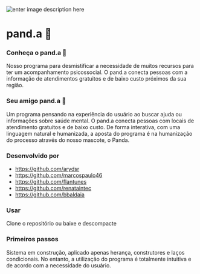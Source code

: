 ![enter image description here](https://lh3.googleusercontent.com/ur266-rtXl3DSwgQBjcv6Djzbq4c71zR_xi-hKiY_sWhJUgNz7nSnGYlQHuJfvqpsyzKtdqcvLl7_i55iaW1LUIfCL9QH9B683mdVna4ObUyum0NzoWVSWAeik4bwygvKB77YYUQQt8T4GP3x3NbmtWVb7rjWs5VPG5dPrSa7jR-FWyac7psE54lnFD4tzU9-QxbaPvnpSUBU-oAUjhvE-ePXQfONh2IRVFExPqIDUhauhY_smHvic7LXCB1Ac40VA_2aHTWSzm6UVhCHngbc0lIiAXbgXL1iyrqSIrqdIm0YmUHa_fM7YIAeCrQUC-fsDgKgtA9kdLJxZgeC-vOv9PbiAvOxNbPq5qZXVVDjrc0FZbjB0qpcOivY8yaMrbI56t3tPO8easaK2BMnrt-amy5y3iGPRWfQBgFj2U5Rq5Zlq-AOAamGSCukSYGIUzaoGDTnSxobYMcoRs0FOUgUzwCzlxlVVuaPEsRBhSWQw_vi3tGy1kKOAkUb_oge2U6buSjrFzi3b9uHhO0skB4yJqZe9HU8pXX61GtE8LWgMjlsAVWses-amIyiiCb4jQpdd7Ph1waqdsp6H584MR77dxCIuO2dy9oBgKX4yiV-uL3QQmZbg3riYQzfS1uYX0RARWdBxbIYgPnzb1pS_x9D82j9xb58etUqC4rFLOxD2kRE_Ges7qb5Q0YjTI1xS5bKXmt3tjbuCenRurWmyORK0Mm=w900-h210-no?authuser=0)

# pand.a 🐼

### Conheça o pand.a 🐼
Nosso programa para desmistificar a necessidade de muitos recursos para ter um acompanhamento psicossocial. O pand.a conecta pessoas com a informação de atendimentos gratuitos e de baixo custo próximos da sua região.

### Seu amigo pand.a 🐼
Um programa pensando na experiência do usuário ao buscar ajuda ou informações sobre saúde mental. O pand.a conecta pessoas com locais de atendimento gratuitos e de baixo custo. 
De forma interativa, com uma linguagem natural e humanizada, a aposta do programa é na humanização do processo através do nosso mascote, o Panda.

### Desenvolvido por
- https://github.com/arydsr
- https://github.com/marcospaulo46
- https://github.com/flantunes
- https://github.com/renataintec
- https://github.com/bbaldaia

### Usar
Clone o repositório ou baixe e descompacte

### Primeiros passos
Sistema em construção, aplicado apenas herança, construtores e laços condicionais. No entanto, a utilização do programa é totalmente intuitiva e de acordo com a necessidade do usuário.
